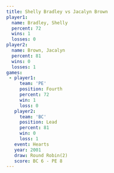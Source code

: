 ```yaml
---
title: Shelly Bradley vs Jacalyn Brown
player1:               
  name: Bradley, Shelly
  percent: 72          
  wins: 1              
  losses: 0            
player2:               
  name: Brown, Jacalyn 
  percent: 81          
  wins: 0              
  losses: 1            
games:
 - player1:          
     team: 'PE'      
     position: Fourth
     percent: 72     
     win: 1          
     loss: 0         
   player2:        
     team: 'BC'    
     position: Lead
     percent: 81   
     win: 0        
     loss: 1       
   event: Hearts       
   year: 2001          
   draw: Round Robin(2)
   score: BC 6 - PE 8  
---
```

